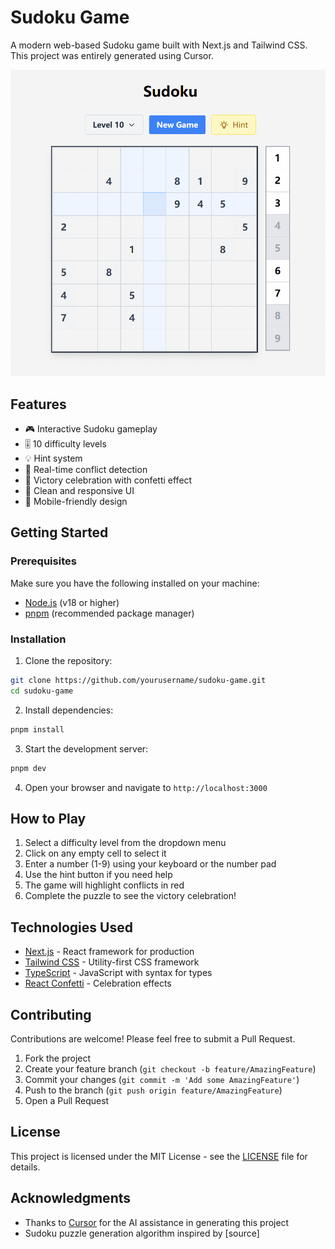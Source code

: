 # Sudoku Game

A modern web-based Sudoku game built with Next.js and Tailwind CSS. This project was entirely generated using Cursor.

![Sudoku Game Screenshot](docs/screenshot.png)

## Features

- 🎮 Interactive Sudoku gameplay
- 🎚️ 10 difficulty levels
- 💡 Hint system
- 🎯 Real-time conflict detection
- 🎉 Victory celebration with confetti effect
- 🎨 Clean and responsive UI
- 📱 Mobile-friendly design

## Getting Started

### Prerequisites

Make sure you have the following installed on your machine:

- [Node.js](https://nodejs.org/) (v18 or higher)
- [pnpm](https://pnpm.io/) (recommended package manager)

### Installation

1. Clone the repository:

```bash
git clone https://github.com/yourusername/sudoku-game.git
cd sudoku-game
```

2. Install dependencies:

```bash
pnpm install
```

3. Start the development server:

```bash
pnpm dev
```

4. Open your browser and navigate to `http://localhost:3000`

## How to Play

1. Select a difficulty level from the dropdown menu
2. Click on any empty cell to select it
3. Enter a number (1-9) using your keyboard or the number pad
4. Use the hint button if you need help
5. The game will highlight conflicts in red
6. Complete the puzzle to see the victory celebration!

## Technologies Used

- [Next.js](https://nextjs.org/) - React framework for production
- [Tailwind CSS](https://tailwindcss.com/) - Utility-first CSS framework
- [TypeScript](https://www.typescriptlang.org/) - JavaScript with syntax for types
- [React Confetti](https://www.npmjs.com/package/react-confetti) - Celebration effects

## Contributing

Contributions are welcome! Please feel free to submit a Pull Request.

1. Fork the project
2. Create your feature branch (`git checkout -b feature/AmazingFeature`)
3. Commit your changes (`git commit -m 'Add some AmazingFeature'`)
4. Push to the branch (`git push origin feature/AmazingFeature`)
5. Open a Pull Request

## License

This project is licensed under the MIT License - see the [LICENSE](LICENSE) file for details.

## Acknowledgments

- Thanks to [Cursor](https://cursor.so/) for the AI assistance in generating this project
- Sudoku puzzle generation algorithm inspired by [source]

